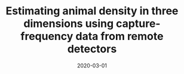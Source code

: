 ---
title: "Estimating animal density in three dimensions using capture-frequency data from remote detectors"
collection: publications
permalink: /publication/2020_rsec_3ddens
excerpt: ''
date: 2020-03-01
venue: 'Remote Sensing in Ecology and Conservation'
paperurl: 'http://juansvs.github.io/files/2020_RSEC_3DDens.pdf'
citation: 'Vargas Soto, J.S., R.A. Castaneda, N. Mandrak, and P.K. Molnár. 2021. &quot;Estimating animal density in three dimensions using capture-frequency data from remote detectors&quot;. <i>Remote Sensing in Ecology and Conservation</i> 7(1):36–49.'
---